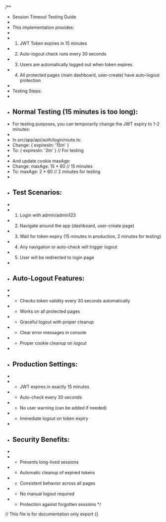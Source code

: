 /**
 * Session Timeout Testing Guide
 * 
 * This implementation provides:
 * 
 * 1. JWT Token expires in 15 minutes
 * 2. Auto-logout check runs every 30 seconds 
 * 3. Users are automatically logged out when token expires
 * 4. All protected pages (main dashboard, user-create) have auto-logout protection
 * 
 * Testing Steps:
 * 
 * ## Normal Testing (15 minutes is too long):
 * For testing purposes, you can temporarily change the JWT expiry to 1-2 minutes:
 * 
 * In src/app/api/auth/login/route.ts:
 * Change: { expiresIn: '15m' }
 * To:     { expiresIn: '2m' }  // For testing
 * 
 * And update cookie maxAge:
 * Change: maxAge: 15 * 60 // 15 minutes  
 * To:     maxAge: 2 * 60  // 2 minutes for testing
 * 
 * ## Test Scenarios:
 * 
 * 1. Login with admin/admin123
 * 2. Navigate around the app (dashboard, user-create page)
 * 3. Wait for token expiry (15 minutes in production, 2 minutes for testing)
 * 4. Any navigation or auto-check will trigger logout
 * 5. User will be redirected to login page
 * 
 * ## Auto-Logout Features:
 * 
 * - Checks token validity every 30 seconds automatically
 * - Works on all protected pages
 * - Graceful logout with proper cleanup
 * - Clear error messages in console
 * - Proper cookie cleanup on logout
 * 
 * ## Production Settings:
 * 
 * - JWT expires in exactly 15 minutes
 * - Auto-check every 30 seconds  
 * - No user warning (can be added if needed)
 * - Immediate logout on token expiry
 * 
 * ## Security Benefits:
 * 
 * - Prevents long-lived sessions
 * - Automatic cleanup of expired tokens
 * - Consistent behavior across all pages
 * - No manual logout required
 * - Protection against forgotten sessions
 */

// This file is for documentation only
export {}